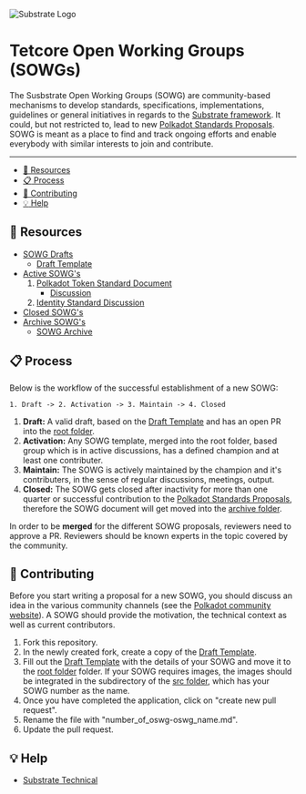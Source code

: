 ![Substrate Logo](./src/substrate_logo.png)

# Tetcore Open Working Groups (SOWGs)


The Susbstrate Open Working Groups (SOWG) are community-based mechanisms to develop standards, specifications, implementations, guidelines or general initiatives in regards to the [Substrate framework](https://github.com/paritytech/substrate).
It could, but not restricted to, lead to new [Polkadot Standards Proposals](https://github.com/w3f/PSPs).
SOWG is meant as a place to find and track ongoing efforts and enable everybody with similar interests to join and contribute.

---

- [:bookmark_tabs: Resources](#bookmark_tabs-resources)
- [:clipboard: Process](#clipboard-process)
- [:pencil: Contributing](#pencil-contributing)
- [:bulb: Help](#bulb-help)

## :bookmark_tabs: Resources

- [SOWG Drafts](./drafts)
  - [Draft Template](./drafts/sowg-template.md)
- [Active SOWG's](./SOWG)
  1. [Polkadot Token Standard Document](./SOWG/1-polkadot-token-standard.md)
      - [Discussion](https://github.com/paritytech/substrate-open-working-groups/discussions/8)
  2. [Identity Standard Discussion](https://github.com/paritytech/substrate-open-working-groups/discussions/2)
- [Closed SOWG's](./closed)
- [Archive SOWG's](./archive)
    - [SOWG Archive](./archive/sowg-archive.md)

## :clipboard: Process  

Below is the workflow of the successful establishment of a new SOWG:
```
1. Draft -> 2. Activation -> 3. Maintain -> 4. Closed
```
1. **Draft:** A valid draft, based on the [Draft Template](./drafts/sowg-template.md) and has an open PR into the [root folder](/). 
2. **Activation:** Any SOWG template, merged into the root folder, based group which is in active discussions, has a defined champion and at least one contributer.
4. **Maintain:** The SOWG is actively maintained by the champion and it's contributers, in the sense of regular discussions, meetings, output.
4. **Closed:** The SOWG gets closed after inactivity for more than one quarter or successful contribution to the [Polkadot Standards Proposals](https://github.com/w3f/PSPs), therefore the SOWG document will get moved into the [archive folder](/archive/).

In order to be **merged** for the different SOWG proposals, reviewers need to approve a PR. Reviewers should be known experts in the topic covered by the community.

## :pencil: Contributing

Before you start writing a proposal for a new SOWG, you should discuss an idea in the various community channels (see the [Polkadot community website](https://polkadot.network/community/)). A SOWG should provide the motivation, the technical context as well as current contributors. 

1. Fork this repository.
2. In the newly created fork, create a copy of the [Draft Template](./drafts/sowg-template.md).
3. Fill out the [Draft Template](./drafts/sowg-template.md) with the details of your SOWG and move it to the [root folder](./) folder. If your SOWG requires images, the images should be integrated in the subdirectory of the [src folder](/src/), which has your SOWG number as the name.
4. Once you have completed the application, click on "create new pull request".
5. Rename the file with "number_of_oswg-oswg_name.md".
6. Update the pull request. 

## :bulb: Help

* [Substrate Technical](https://matrix.to/#/!HzySYSaIhtyWrwiwEV:matrix.org?via=matrix.parity.io&via=matrix.org&via=corepaper.org)
